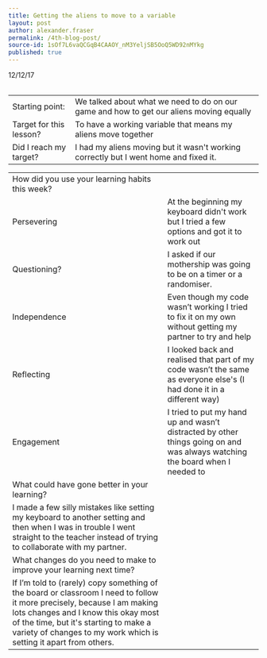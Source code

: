 ```yaml
---
title: Getting the aliens to move to a variable
layout: post
author: alexander.fraser
permalink: /4th-blog-post/
source-id: 1sOf7L6vaQCGqB4CAAOY_nM3YeljSB5OoQ5WD92nMYkg
published: true
---
```

<table>
 12/12/17
</table>


<table>
  <tr>
    <td>Starting point:</td>
    <td>We talked about what we need to do on our game and how to get our aliens moving equally</td>
  </tr>
  <tr>
    <td>Target for this lesson?</td>
    <td>To have a working variable that means my aliens move together</td>
  </tr>
  <tr>
    <td>Did I reach my target? </td>
    <td>I had my aliens moving but it wasn't working correctly but I went home and fixed it.</td>
  </tr>
</table>


<table>
  <tr>
    <td>How did you use your learning habits this week?</td>
    <td></td>
  </tr>
  <tr>
    <td>Persevering</td>
    <td>At the beginning my keyboard didn't work but I tried a few options and got it to work out  </td>
  </tr>
  <tr>
    <td>Questioning?</td>
    <td>I asked if our mothership was going to be on a timer or a randomiser.</td>
  </tr>
  <tr>
    <td>Independence</td>
    <td>Even though my code wasn’t working I tried to fix it on my own without getting my partner to try and help</td>
  </tr>
  <tr>
    <td>Reflecting</td>
    <td>I looked back and realised that part of my code wasn’t the same as everyone else's (I had done it in a different way)</td>
  </tr>
  <tr>
    <td>Engagement</td>
    <td>I tried to put my hand up and wasn’t distracted by other things going on and was always watching the board when I needed to</td>
  </tr>
  <tr>
    <td>What could have gone better in your learning?</td>
    <td></td>
  </tr>
  <tr>
    <td>I made a few silly mistakes like setting my keyboard to another setting and then when I was in trouble I went straight to the teacher instead of trying to collaborate with my partner. </td>
    <td></td>
  </tr>
  <tr>
    <td>What changes do you need to make to improve your learning next time?</td>
    <td></td>
  </tr>
  <tr>
    <td>If I’m told to (rarely) copy something of the board or classroom I need to follow it more precisely, because I am making lots changes and I know this okay most of the time, but it's starting to make a variety of changes to my work which is setting it apart from others.  </td>
    <td></td>
  </tr>
</table>


